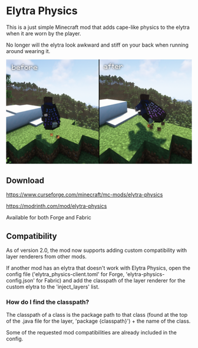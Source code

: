 # Elytra Physics

This is a just simple Minecraft mod that adds cape-like physics to the elytra when it are worn by the player.

No longer will the elytra look awkward and stiff on your back when running around wearing it.

![demo](elytraPhysics_demo.png)

## Download

https://www.curseforge.com/minecraft/mc-mods/elytra-physics

https://modrinth.com/mod/elytra-physics

Available for both Forge and Fabric

## Compatibility

As of version 2.0, the mod now supports adding custom compatibility with layer renderers from other mods.

If another mod has an elytra that doesn't work with Elytra Physics, open the config file ('elytra_physics-client.toml' for Forge, 'elytra-physics-config.json' for Fabric) and add the classpath of the layer renderer for the custom elytra to the 'inject_layers' list.

### How do I find the classpath?

The classpath of a class is the package path to that class (found at the top of the .java file for the layer, 'package {classpath}') + the name of the class.

Some of the requested mod compatibilities are already included in the config.